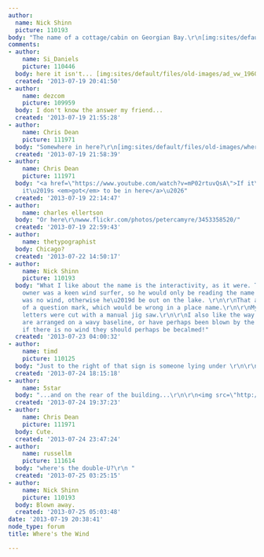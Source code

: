 ```yaml
---
author:
  name: Nick Shinn
  picture: 110193
body: "The name of a cottage/cabin on Georgian Bay.\r\n[img:sites/default/files/old-images/Wheresthewind_6102.png]"
comments:
- author:
    name: Si_Daniels
    picture: 110446
  body: here it isn't... [img:sites/default/files/old-images/ad_vw_1960_windup_key_6198.jpg]
  created: '2013-07-19 20:41:50'
- author:
    name: dezcom
    picture: 109959
  body: I don't know the answer my friend...
  created: '2013-07-19 21:55:28'
- author:
    name: Chris Dean
    picture: 111971
  body: "Somewhere in here?\r\n[img:sites/default/files/old-images/whereswaldo2_5466.jpg]"
  created: '2013-07-19 21:58:39'
- author:
    name: Chris Dean
    picture: 111971
  body: "<a href=\"https://www.youtube.com/watch?v=mP02rtuvQsA\">If it\u2019s anywhere,
    it\u2019s <em>got</em> to be in here</a>\u2026"
  created: '2013-07-19 22:14:47'
- author:
    name: charles ellertson
  body: "Or here\r\nwww.flickr.com/photos/petercamyre/3453358520/"
  created: '2013-07-19 22:59:43'
- author:
    name: thetypographist
  body: Chicago?
  created: '2013-07-22 14:50:17'
- author:
    name: Nick Shinn
    picture: 110193
  body: "What I like about the name is the interactivity, as it were. The cottage
    owner was a keen wind surfer, so he would only be reading the name when there
    was no wind, otherwise he\u2019d be out on the lake. \r\n\r\nThat and the absence
    of a question mark, which would be wrong in a place name.\r\n\r\nMy guess is the
    letters were cut with a manual jig saw.\r\n\r\nI also like the way the letters
    are arranged on a wavy baseline, or have perhaps been blown by the wind, although
    if there is no wind they should perhaps be becalmed!"
  created: '2013-07-23 04:00:32'
- author:
    name: timd
    picture: 110125
  body: "Just to the right of that sign is someone lying under \r\n\r\nOW\r\n\r\nTim"
  created: '2013-07-24 18:15:18'
- author:
    name: 5star
  body: "...and on the rear of the building...\r\n\r\n<img src=\"http://www.graphicdeclaration.com/images/heresthewind.jpg\">"
  created: '2013-07-24 19:37:23'
- author:
    name: Chris Dean
    picture: 111971
  body: Cute.
  created: '2013-07-24 23:47:24'
- author:
    name: russellm
    picture: 111614
  body: "where's the double-U?\r\n "
  created: '2013-07-25 03:25:15'
- author:
    name: Nick Shinn
    picture: 110193
  body: Blown away.
  created: '2013-07-25 05:03:48'
date: '2013-07-19 20:38:41'
node_type: forum
title: Where's the Wind

---
```

